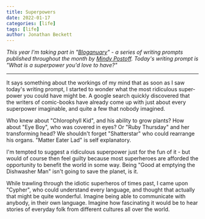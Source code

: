 ```yaml
---
title: Superpowers
date: 2022-01-17
categories: [life]
tags: [life]
author: Jonathan Beckett
---
```


*This year I'm taking part in "*[*Bloganuary*](https://bloganuary.wordpress.com/)*" - a series of writing prompts published throughout the month by* [*Mindy Postoff*](https://bloganuary.wordpress.com/author/mindywoothemes/)*. Today's writing prompt is "What is a superpower you'd love to have?"*

---

It says something about the workings of my mind that as soon as I saw today's writing prompt, I started to wonder what the most ridiculous super-power you could have might be. A google search quickly discovered that the writers of comic-books have already come up with just about every superpower imaginable, and quite a few that nobody imagined.

Who knew about "Chlorophyll Kid", and his ability to grow plants? How about "Eye Boy", who was covered in eyes? Or "Ruby Thursday" and her transforming head? We shouldn't forget "Shatterstar" who could rearrange his organs. "Matter Eater Lad" is self explanatory.

I'm tempted to suggest a ridiculous superpower just for the fun of it - but would of course then feel guilty because most superheroes are afforded the opportunity to benefit the world in some way. Being "Good at emptying the Dishwasher Man" isn't going to save the planet, is it.

While trawling through the idiotic superheros of times past, I came upon "Cypher", who could understand every language, and thought that actually that might be quite wonderful. Imagine being able to communicate with anybody, in their own language. Imagine how fascinating it would be to hear stories of everyday folk from different cultures all over the world.